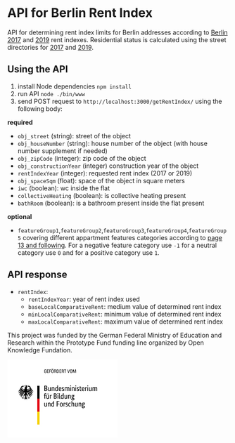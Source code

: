 # API for Berlin Rent Index

API for determining rent index limits for Berlin addresses according to [Berlin 2017](https://www.berliner-mieterverein.de/uploads/2017/05/mietspiegel-2017-broschuere-190517.pdf) and [2019](https://www.stadtentwicklung.berlin.de/wohnen/mietspiegel/de/download/Mietspiegel2019.pdf) rent indexes. Residential status is calculated using the street directories for [2017](https://www.berliner-mieterverein.de/uploads/2017/05/mietspiegel-2017-strassenverzeichnis-190517.pdf) and [2019](https://www.stadtentwicklung.berlin.de/wohnen/mietspiegel/de/download/Strassenverzeichnis2019.pdf).

## Using the API

1. install Node dependencies `npm install`
2. run API `node ./bin/www`
3. send POST request to `http://localhost:3000/getRentIndex/` using the following body:

**required**
* `obj_street` (string): street of the object
* `obj_houseNumber` (string): house number of the object (with house number supplement if needed)
* `obj_zipCode` (integer): zip code of the object
* `obj_constructionYear` (integer) construction year of the object
* `rentIndexYear` (integer): requested rent index (2017 or 2019)
* `obj_spaceSqm` (float): space of the object in square meters
* `iwc` (boolean): wc inside the flat
* `collectiveHeating` (boolean): is collective heating present
* `bathRoom` (boolean): is a bathroom present inside the flat present

**optional**
*  `featureGroup1`,`featureGroup2`,`featureGroup3`,`featureGroup4`,`featureGroup5` covering different appartment features categories according to [page 13 and following](https://www.berliner-mieterverein.de/uploads/2017/05/mietspiegel-2017-broschuere-190517.pdf). For a negative feature category use `-1` for a neutral category use `0` and for a positive category use `1`. 

## API response

* `rentIndex`:
  * `rentIndexYear`: year of rent index used
  * `baseLocalComparativeRent`: medium value of determined rent index
  * `minLocalComparativeRent`: minimum value of determined rent index
  * `maxLocalComparativeRent`: maximum value of determined rent index
  

This project was funded by the German Federal Ministry of Education and Research within the Prototype Fund funding line organized by Open Knowledge Fundation.


![gefördert vom BMBF](https://raw.githubusercontent.com/mietenwatch/mietenwatch/master/static/bmbfgefoerdert.jpg)
